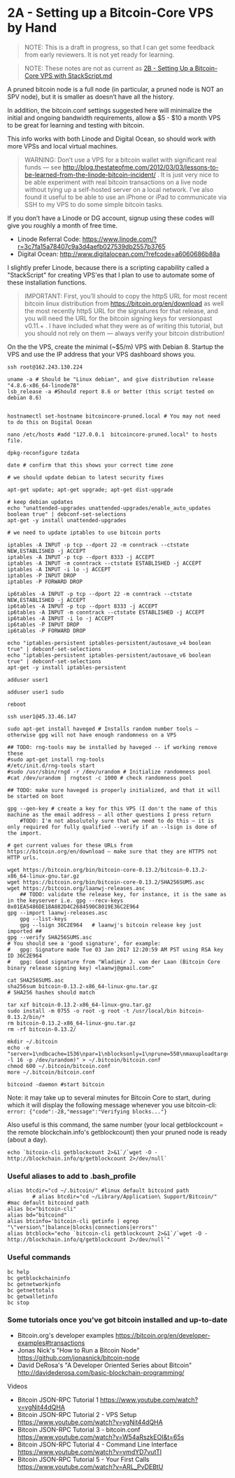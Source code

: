 # 2A - Setting up a Bitcoin-Core VPS by Hand #

> NOTE: This is a draft in progress, so that I can get some feedback from early reviewers. It is not yet ready for learning.

> NOTE: These notes are not as current as [2B - Setting Up a Bitcoin-Core VPS with StackScript.md](./2B_Setting_Up_a_Bitcoin-Core_VPS_with_StackScript.md)

A pruned bitcoin node is a full node (in particular, a pruned node is NOT an SPV node), but it is smaller as doesn’t have all the history.

In addition, the bitcoin.conf settings suggested here will minimalize the initial and ongoing bandwidth requirements, allow a $5 - $10 a month VPS to be great for learning and testing with bitcoin.

This info works with both Linode and Digital Ocean, so should work with more VPSs and local virtual machines.

> WARNING: Don’t use a VPS for a bitcoin wallet with significant real funds — see http://blog.thestateofme.com/2012/03/03/lessons-to-be-learned-from-the-linode-bitcoin-incident/ . It is just very nice to be able experiment with real bitcoin transactions on a live node without tying up a self-hosted server on a local network. I’ve also found it useful to be able to use an iPhone or iPad to communicate via SSH to my VPS to do some simple bitcoin tasks.
>

If you don’t have a Linode or DG account, signup using these codes will give you roughly a month of free time.

* Linode Referral Code: https://www.linode.com/?r=3c7fa15a78407c9a3d4aefb027539db2557b3765
* Digital Ocean: http://www.digitalocean.com/?refcode=a6060686b88a

I slightly prefer Linode, because there is a scripting capability called a "StackScript" for creating VPS'es that I plan to use to automate some of these installation functions.

> IMPORTANT: First, you’ll should to copy the httpS URL for most recent bitcoin linux distribution from https://bitcoin.org/en/download as well the most recently httpS URL for the signatures for that release, and you will need the URL for the bitcoin signing keys for versionpast  v0.11.+ . I have included what they were as of writing this tutorial, but you should not rely on them — always verify your bitcoin distribution!

On the the VPS, create the minimal (~$5/m) VPS with Debian 8. Startup the VPS and use the IP address that your VPS dashboard shows you.

```
ssh root@162.243.130.224

uname -a # Should be "Linux debian", and give distribution release "4.8.6-x86_64-linode78"
lsb_release -a #Should report 8.6 or better (this script tested on debian 8.6)


hostnamectl set-hostname bitcoincore-pruned.local # You may not need to do this on Digital Ocean

nano /etc/hosts #add "127.0.0.1  bitcoincore-pruned.local" to hosts file.

dpkg-reconfigure tzdata

date # confirm that this shows your correct time zone

# we should update debian to latest security fixes

apt-get update; apt-get upgrade; apt-get dist-upgrade

# keep debian updates
echo "unattended-upgrades unattended-upgrades/enable_auto_updates boolean true" | debconf-set-selections
apt-get -y install unattended-upgrades

# we need to update iptables to use bitcoin ports

iptables -A INPUT -p tcp --dport 22 -m conntrack --ctstate NEW,ESTABLISHED -j ACCEPT
iptables -A INPUT -p tcp --dport 8333 -j ACCEPT
iptables -A INPUT -m conntrack --ctstate ESTABLISHED -j ACCEPT
iptables -A INPUT -i lo -j ACCEPT
iptables -P INPUT DROP
iptables -P FORWARD DROP

ip6tables -A INPUT -p tcp --dport 22 -m conntrack --ctstate NEW,ESTABLISHED -j ACCEPT
ip6tables -A INPUT -p tcp --dport 8333 -j ACCEPT
ip6tables -A INPUT -m conntrack --ctstate ESTABLISHED -j ACCEPT
ip6tables -A INPUT -i lo -j ACCEPT
ip6tables -P INPUT DROP
ip6tables -P FORWARD DROP

echo "iptables-persistent iptables-persistent/autosave_v4 boolean true" | debconf-set-selections
echo "iptables-persistent iptables-persistent/autosave_v6 boolean true" | debconf-set-selections
apt-get -y install iptables-persistent

adduser user1

adduser user1 sudo

reboot

ssh user1@45.33.46.147

sudo apt-get install haveged # Installs random number tools — otherwise gpg will not have enough randomness on a VPS

## TODO: rng-tools may be installed by haveged -- if working remove these
#sudo apt-get install rng-tools
#/etc/init.d/rng-tools start
#sudo /usr/sbin/rngd -r /dev/urandom # Initialize randomness pool
#cat /dev/urandom | rngtest -c 1000 # check randomness pool

## TODO: make sure haveged is properly initialized, and that it will be started on boot

gpg --gen-key # create a key for this VPS (I don't the name of this machine as the email address — all other questions I press return
    #TODO: I'm not absolutely sure that we need to do this — it is only required for fully qualified --verify if an --lsign is done of the import.

# get current values for these URLs from https://bitcoin.org/en/download — make sure that they are HTTPS not HTTP urls.

wget https://bitcoin.org/bin/bitcoin-core-0.13.2/bitcoin-0.13.2-x86_64-linux-gnu.tar.gz
wget https://bitcoin.org/bin/bitcoin-core-0.13.2/SHA256SUMS.asc
wget https://bitcoin.org/laanwj-releases.asc
    ## TODO: validate the release key, for instance, it is the same as in the keyserver i.e. gpg --recv-keys 0x01EA5486DE18A882D4C2684590C8019E36C2E964
gpg --import laanwj-releases.asc
    gpg --list-keys
    gpg --lsign 36C2E964   # laanwj's bitcoin release key just imported ##
gpg --verify SHA256SUMS.asc
# You should see a 'good signature', for example:
#   gpg: Signature made Tue 03 Jan 2017 12:20:59 AM PST using RSA key ID 36C2E964
#   gpg: Good signature from "Wladimir J. van der Laan (Bitcoin Core binary release signing key) <laanwj@gmail.com>"

cat SHA256SUMS.asc
sha256sum bitcoin-0.13.2-x86_64-linux-gnu.tar.gz
# SHA256 hashes should match

tar xzf bitcoin-0.13.2-x86_64-linux-gnu.tar.gz
sudo install -m 0755 -o root -g root -t /usr/local/bin bitcoin-0.13.2/bin/*
rm bitcoin-0.13.2-x86_64-linux-gnu.tar.gz
rm -rf bitcoin-0.13.2/

mkdir ~/.bitcoin
echo -e "server=1\ndbcache=1536\npar=1\nblocksonly=1\nprune=550\nmaxuploadtarget=137\nmaxconnections=16\nrpcuser=bitcoinrpc\nrpcpassword=$(xxd -l 16 -p /dev/urandom)" > ~/.bitcoin/bitcoin.conf
chmod 600 ~/.bitcoin/bitcoin.conf
more ~/.bitcoin/bitcoin.conf

bitcoind -daemon #start bitcoin

```
Note: it may take up to several minutes for Bitcoin Core to start, during which it will display the following message whenever you use bitcoin-cli:
  `error: {"code":-28,"message":"Verifying blocks..."}`

Also useful is this command, the same number (your local getblockcount = the remote blockchain.info's getblockcount) then your pruned node is ready (about a day).

```
echo `bitcoin-cli getblockcount 2>&1`/`wget -O - http://blockchain.info/q/getblockcount 2>/dev/null`
```

### Useful aliases to add to .bash_profile

```
alias btcdir="cd ~/.bitcoin/" #linux default bitcoind path
        # alias btcdir="cd ~/Library/Application\ Support/Bitcoin/" #mac default bitcoind path
alias bc="bitcoin-cli"
alias bd="bitcoind"
alias btcinfo='bitcoin-cli getinfo | egrep "\"version\"|balance|blocks|connections|errors"'
alias btcblock="echo `bitcoin-cli getblockcount 2>&1`/`wget -O - http://blockchain.info/q/getblockcount 2>/dev/null`"
```

### Useful commands

```
bc help
bc getblockchaininfo
bc getnetworkinfo
bc getnettotals
bc getwalletinfo
bc stop
```


### Some tutorials once you've got bitcoin installed and up-to-date

- Bitcoin.org's developer examples https://bitcoin.org/en/developer-examples#transactions
- Jonas Nick's "How to Run a Bitcoin Node" https://github.com/jonasnick/bitcoin-node
- David DeRosa's "A Developer Oriented Series about Bitcoin" http://davidederosa.com/basic-blockchain-programming/

Videos

- Bitcoin JSON-RPC Tutorial 1 https://www.youtube.com/watch?v=ygNit44dQHA
- Bitcoin JSON-RPC Tutorial 2 - VPS Setup https://www.youtube.com/watch?v=ygNit44dQHA
- Bitcoin JSON-RPC Tutorial 3 - bitcoin.conf https://www.youtube.com/watch?v=W54aRszkEOI&t=65s
- Bitcoin JSON-RPC Tutorial 4 - Command Line Interface https://www.youtube.com/watch?v=vmdYD7vutTI
- Bitcoin JSON-RPC Tutorial 5 - Your First Calls https://www.youtube.com/watch?v=ARL_PvDEBtU
